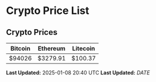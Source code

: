 # Crypto Price List

## Crypto Prices
| Bitcoin | Ethereum | Litecoin |
| ------- | -------- | -------- |
| $94026 | $3279.91 | $100.37 |
**Last Updated:** 2025-01-08 20:40 UTC
**Last Updated:** $DATE$
